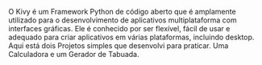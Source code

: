 O Kivy é um Framework Python de código aberto que é amplamente utilizado para o desenvolvimento de aplicativos multiplataforma com interfaces gráficas. 
Ele é conhecido por ser flexível, fácil de usar e adequado para criar aplicativos em várias plataformas, incluindo desktop.
Aqui está dois Projetos simples que desenvolvi para praticar. Uma Calculadora e um Gerador de Tabuada. 


